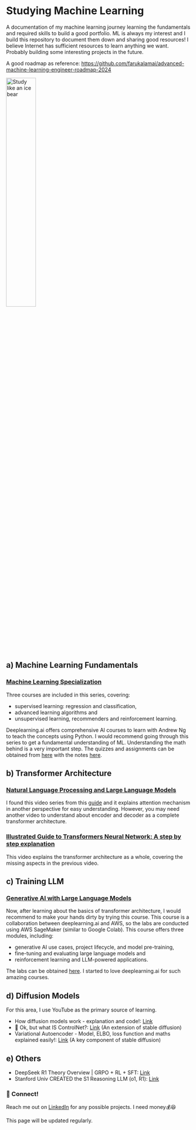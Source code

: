 # Studying Machine Learning
A documentation of my machine learning journey learning the fundamentals and required skills to build a good portfolio. ML is always my interest and I build this repository to document them down and sharing good resources! I believe Internet has sufficient resources to learn anything we want. Probably building some interesting projects in the future.

A good roadmap as reference: https://github.com/farukalamai/advanced-machine-learning-engineer-roadmap-2024

<img src="https://github.com/user-attachments/assets/7cce053f-973d-4e36-83eb-15675699664c" alt="Study like an ice bear" style="width:40%; height:auto;">

## a) Machine Learning Fundamentals
### [Machine Learning Specialization](https://www.coursera.org/specializations/machine-learning-introduction)<br/>
Three courses are included in this series, covering:
- supervised learning: regression and classification,
- advanced learning algorithms and
- unsupervised learning, recommenders and reinforcement learning.

Deeplearning.ai offers comprehensive AI courses to learn with Andrew Ng to teach the concepts using Python. I would recommend going through this series to get a fundamental understanding of ML. Understanding the math behind is a very important step. The quizzes and assignments can be obtained from [here](https://github.com/greyhatguy007/Machine-Learning-Specialization-Coursera) with the notes [here](https://github.com/julianyulu/Machine-Learning-Notes?tab=readme-ov-file#last-update).

## b) Transformer Architecture
### [Natural Language Processing and Large Language Models](https://www.youtube.com/playlist?list=PLs8w1Cdi-zvYskDS2icIItfZgxclApVLv)<br/>
I found this video series from this [guide](https://github.com/louisfb01/start-machine-learning?tab=readme-ov-file) and it explains attention mechanism in another perspective for easy understanding. However, you may need another video to understand about encoder and decoder as a complete transformer architecture. 

### [Illustrated Guide to Transformers Neural Network: A step by step explanation](https://youtu.be/4Bdc55j80l8?si=lgsvisn2ZmD2rczz)<br/>
This video explains the transformer architecture as a whole, covering the missing aspects in the previous video.

## c) Training LLM
### [Generative AI with Large Language Models](https://www.coursera.org/learn/generative-ai-with-llms)<br/>
Now, after learning about the basics of transformer architecture, I would recommend to make your hands dirty by trying this course. This course is a collaboration between deeplearning.ai and AWS, so the labs are conducted using AWS SageMaker (similar to Google Colab).
This course offers three modules, including:
- generative AI use cases, project lifecycle, and model pre-training,
- fine-tuning and evaluating large language models and
- reinforcement learning and LLM-powered applications.

The labs can be obtained [here](https://github.com/Ryota-Kawamura/Generative-AI-with-LLMs/tree/main). I started to love deeplearning.ai for such amazing courses.

## d) Diffusion Models
For this area, I use YouTube as the primary source of learning.
- How diffusion models work - explanation and code!: [Link](https://youtu.be/I1sPXkm2NH4?si=qOmqWP95uc38kL9_)
- 🤔 Ok, but what IS ControlNet?: [Link](https://youtu.be/fhIGt7QGg4w?si=vQXO7eUa6rl4DVoy) (An extension of stable diffusion)
- Variational Autoencoder - Model, ELBO, loss function and maths explained easily!: [Link](https://youtu.be/iwEzwTTalbg?si=ie4hhVgJd0iWgGsr) (A key component of stable diffusion)

## e) Others
- DeepSeek R1 Theory Overview | GRPO + RL + SFT: [Link](https://youtu.be/QdEuh2UVbu0?si=TgYZqkqZRr2nEWLL)
- Stanford Univ CREATED the S1 Reasoning LLM (o1, R1): [Link](https://youtu.be/3tM3yc9UI84?si=CZ9LjOShcELdC4kk)

### 👋 Connect!
Reach me out on [LinkedIn](https://www.linkedin.com/in/yinloonkhor/) for any possible projects. I need money💰😆

This page will be updated regularly.
